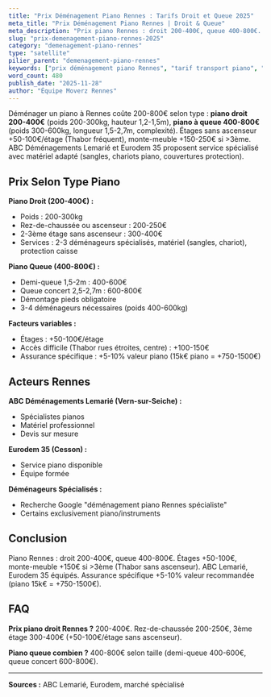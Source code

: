```yaml
---
title: "Prix Déménagement Piano Rennes : Tarifs Droit et Queue 2025"
meta_title: "Prix Déménagement Piano Rennes | Droit & Queue"
meta_description: "Prix piano Rennes : droit 200-400€, queue 400-800€. Étages +50-100€, monte-meuble +150€. ABC Lemarié, Eurodem 35. Assurance 5-10% valeur."
slug: "prix-demenagement-piano-rennes-2025"
category: "demenagement-piano-rennes"
type: "satellite"
pilier_parent: "demenagement-piano-rennes"
keywords: ["prix déménagement piano Rennes", "tarif transport piano", "coût déménagement piano droit"]
word_count: 480
publish_date: "2025-11-28"
author: "Équipe Moverz Rennes"
---
```


Déménager un piano à Rennes coûte 200-800€ selon type : **piano droit 200-400€** (poids 200-300kg, hauteur 1,2-1,5m), **piano à queue 400-800€** (poids 300-600kg, longueur 1,5-2,7m, complexité). Étages sans ascenseur +50-100€/étage (Thabor fréquent), monte-meuble +150-250€ si >3ème. ABC Déménagements Lemarié et Eurodem 35 proposent service spécialisé avec matériel adapté (sangles, chariots piano, couvertures protection).

## Prix Selon Type Piano

**Piano Droit (200-400€) :**
- Poids : 200-300kg
- Rez-de-chaussée ou ascenseur : 200-250€
- 2-3ème étage sans ascenseur : 300-400€
- Services : 2-3 déménageurs spécialisés, matériel (sangles, chariot), protection caisse

**Piano Queue (400-800€) :**
- Demi-queue 1,5-2m : 400-600€
- Queue concert 2,5-2,7m : 600-800€
- Démontage pieds obligatoire
- 3-4 déménageurs nécessaires (poids 400-600kg)

**Facteurs variables :**
- Étages : +50-100€/étage
- Accès difficile (Thabor rues étroites, centre) : +100-150€
- Assurance spécifique : +5-10% valeur piano (15k€ piano = +750-1500€)

## Acteurs Rennes

**ABC Déménagements Lemarié (Vern-sur-Seiche) :**
- Spécialistes pianos
- Matériel professionnel
- Devis sur mesure

**Eurodem 35 (Cesson) :**
- Service piano disponible
- Équipe formée

**Déménageurs Spécialisés :**
- Recherche Google "déménagement piano Rennes spécialiste"
- Certains exclusivement piano/instruments

## Conclusion

Piano Rennes : droit 200-400€, queue 400-800€. Étages +50-100€, monte-meuble +150€ si >3ème (Thabor sans ascenseur). ABC Lemarié, Eurodem 35 équipés. Assurance spécifique +5-10% valeur recommandée (piano 15k€ = +750-1500€).

## FAQ

**Prix piano droit Rennes ?**
200-400€. Rez-de-chaussée 200-250€, 3ème étage 300-400€ (+50-100€/étage sans ascenseur).

**Piano queue combien ?**
400-800€ selon taille (demi-queue 400-600€, queue concert 600-800€).

---
**Sources :** ABC Lemarié, Eurodem, marché spécialisé

